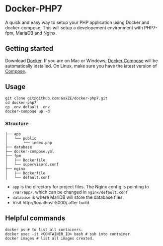 # Docker-PHP7

A quick and easy way to setup your PHP application using Docker and docker-compose. This will setup a developement environment with PHP7-fpm, MariaDB and Nginx.

Getting started
---------------

Download [Docker](https://www.docker.com/products/overview). If you are on Mac or Windows, [Docker Compose](https://docs.docker.com/compose) will be automatically installed. On Linux, make sure you have the latest version of [Compose](https://docs.docker.com/compose/install/).


## Usage
~~~
git clone git@github.com:GaxZE/docker-php7.git
cd docker-php7
cp .env.default .env
docker-compose up -d
~~~

### Structure

~~~
├── app
│   └── public
│   	└── index.php
├── database
├── docker-compose.yml
├── fpm
│   ├── Dockerfile
│   └── supervisord.conf
├── nginx
│   ├── Dockerfile
│   └── default.conf
~~~

- `app` is the directory for project files. The Nginx config is pointing to `/var/app/`, which can be changed in `nginx/default.conf`
- `database` is where MariDB will store the database files.
- Visit http://localhost:5000/ after build.

## Helpful commands

~~~
docker ps # to list all containers.
docker exec -it <CONTAINER_ID> bash # ssh into container.
docker images # list all images created.
~~~
